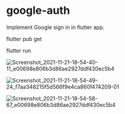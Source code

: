 # google-auth
Implement Google sign in in flutter app.

flutter pub get

flutter run


![Screenshot_2021-11-21-18-54-40-11_e00698e806b3d86ae2927ddf430ec5b4](https://user-images.githubusercontent.com/73890321/142764695-6d35b45c-e4b9-4bdd-9898-472ef25708b7.jpg)

![Screenshot_2021-11-21-18-54-49-24_f7aa348215f5d566f9e4ca860f474209-01](https://user-images.githubusercontent.com/73890321/142764713-b283c821-16fc-46bd-b99b-b0b09270fc9b.jpeg)

![Screenshot_2021-11-21-18-54-58-67_e00698e806b3d86ae2927ddf430ec5b4](https://user-images.githubusercontent.com/73890321/142764729-aa588686-cd40-4be1-b238-2d8d7d10c42f.jpg)
